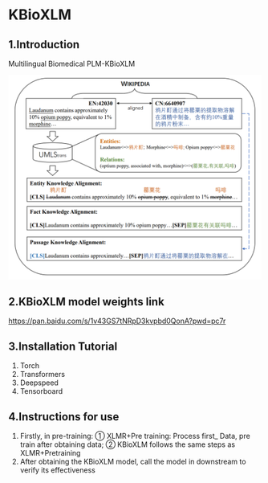 # KBioXLM
## 1.Introduction

Multilingual Biomedical PLM-KBioXLM

<img src="./kbioxlm_fig.png">

## 2.KBioXLM model weights link

https://pan.baidu.com/s/1v43GS7tNRpD3kvpbd0QonA?pwd=pc7r 

## 3.Installation Tutorial

1. Torch
2. Transformers
3. Deepspeed
4. Tensorboard

## 4.Instructions for use

1. Firstly, in pre-training: ① XLMR+Pre training: Process first_ Data, pre train after obtaining data; ② KBioXLM follows the same steps as XLMR+Pretraining
2. After obtaining the KBioXLM model, call the model in downstream to verify its effectiveness
